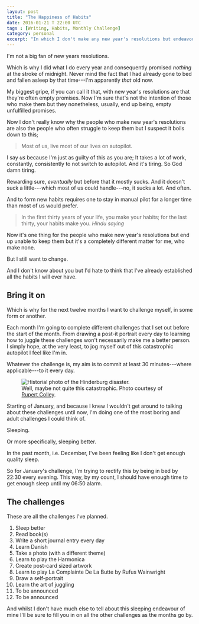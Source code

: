 ```yaml
---
layout: post
title: "The Happiness of Habits"
date: 2016-01-21 T 22:00 UTC
tags : [Writing, Habits, Monthly Challenge]
category: personal
excerpt: "In which I don't make any new year's resolutions but endeavour to make some changes anyway, in the form of monthly challenges."
---
```

I'm not a big fan of new years resolutions.

Which is why I did what I do every year and consequently promised *nothing* at the stroke of midnight. Never mind the fact that I had already gone to bed and fallen asleep by that time---I'm apparently *that* old now.

My biggest gripe, if you can call it that, with new year's resolutions are that they're often empty promises. Now I'm sure that's not the intention of those who make them but they nonetheless, usually, end up being, empty unfulfilled promises.

Now I don't really know why the people who make new year's resolutions are also the people who often struggle to keep them but I suspect it boils down to this;

> Most of us, live most of our lives on autopilot.

I say *us* because I'm just as guilty of this as you are; It takes a lot of work, constantly, consistently to not switch to autopilot. And it's tiring. So God damn tiring.

Rewarding sure, *eventually* but before that it mostly sucks. And it doesn't suck a little---which most of us could handle---no, it sucks a lot. And often.

And to form new habits requires one to stay in manual pilot for a longer time than most of us would prefer.

> In the first thirty years of your life, you make your habits; for the last thirty, your habits make you. <cite>Hindu saying</cite>

Now it's one thing for the people who make new year's resolutions but end up unable to keep them but it's a completely different matter for me, who make none.

But I still want to change.

And I don't know about you but I'd hate to think that I've already established all the habits I will ever have.

## Bring it on

Which is why for the next twelve months I want to challenge myself, in some form or another.

Each month I'm going to complete different challenges that I set out before the start of the month. From drawing a post-it portrait every day to learning how to juggle these challenges won't necessarily make me a better person. I simply hope, at the very least, to jog myself out of this catastrophic autopilot I feel like I'm in.

Whatever the challenge is, my aim is to commit at least 30 minutes---where applicable---to it every day.

<figure>
	<img class="js-lazy-load" data-original="/assets/posts/2016/january/the-happiness-of-habits/hinderburg-disaster-by-history-in-an-hour.jpg" alt="Historial photo of the Hinderburg disaster.">
	<figcaption>Well, maybe not quite this catastrophic. Photo courtesy of <a href="https://www.flickr.com/photos/historyinanhour/4775644390/">Rupert Colley</a>.</figcaption>
</figure>

Starting of January, and because I knew I wouldn't get around to talking about these challenges until now, I'm doing one of the most boring and adult challenges I could think of.

Sleeping.

Or more specifically, sleeping better.

In the past month, i.e. December, I've been feeling like I don't get enough quality sleep.

So for January's challenge, I'm trying to rectify this by being in bed by 22:30 every evening. This way, by my count, I should have enough time to get enough sleep until my 06:50 alarm.

## The challenges

These are all the challenges I've planned.

1. Sleep better
2. Read book(s)
3. Write a short journal entry every day
4. Learn Danish
5. Take a photo (with a different theme)
6. Learn to play the Harmonica
7. Create post-card sized artwork
8. Learn to play La Complainte De La Butte by Rufus Wainwright
9. Draw a self-portrait
10. Learn the art of juggling
11. To be announced
12. To be announced

And whilst I don't have much else to tell about this sleeping endeavour of mine I'll be sure to fill you in on all the other challenges as the months go by.